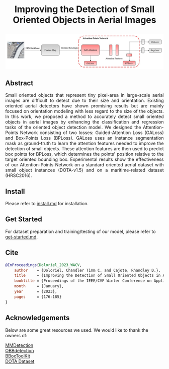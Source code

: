 # <p align="center"> Improving the Detection of Small Oriented Objects in Aerial Images </p>

<p align="center">
  <img 
    src="https://github.com/chandlerbing65nm/APDetection/blob/main/docs/attentionpoints-arch.jpg?raw=true"
  >
</p>

## Abstract

<p align="justify"> Small oriented objects that represent tiny pixel-area in large-scale aerial images are difficult to detect due to their size and orientation. Existing oriented aerial detectors have shown promising results but are mainly focused on orientation modeling with less regard to the size of the objects. In this work, we proposed a method to accurately detect small oriented objects in aerial images by enhancing the classification and regression tasks of the oriented object detection model. We designed the Attention-Points Network consisting of two losses: Guided-Attention Loss (GALoss) and Box-Points Loss (BPLoss). GALoss uses an instance segmentation mask as ground-truth to learn the attention features needed to improve the detection of small objects. These attention features are then used to predict box points for BPLoss, which determines the points' position relative to the target oriented bounding box. Experimental results show the effectiveness of our Attention-Points Network on a standard oriented aerial dataset with small object instances (DOTA-v1.5) and on a maritime-related dataset (HRSC2016). </p>

## Install

Please refer to [install.md](docs/install.md) for installation.


## Get Started

For dataset preparation and training/testing of our model, please refer to [get-started.md](docs/get-started.md).

## Cite
```bibtex
@InProceedings{Doloriel_2023_WACV,
    author    = {Doloriel, Chandler Timm C. and Cajote, Rhandley D.},
    title     = {Improving the Detection of Small Oriented Objects in Aerial Images},
    booktitle = {Proceedings of the IEEE/CVF Winter Conference on Applications of Computer Vision (WACV) Workshops},
    month     = {January},
    year      = {2023},
    pages     = {176-185}
}
```
## Acknowledgements

Below are some great resources we used. We would like to thank the owners of:

[MMDetection](https://github.com/open-mmlab/mmdetection) \
[OBBdetection](https://github.com/jbwang1997/OBBDetection) \
[BBoxToolKit](https://github.com/jbwang1997/BboxToolkit) \
[DOTA Dataset](https://captain-whu.github.io/DOTA/) 

